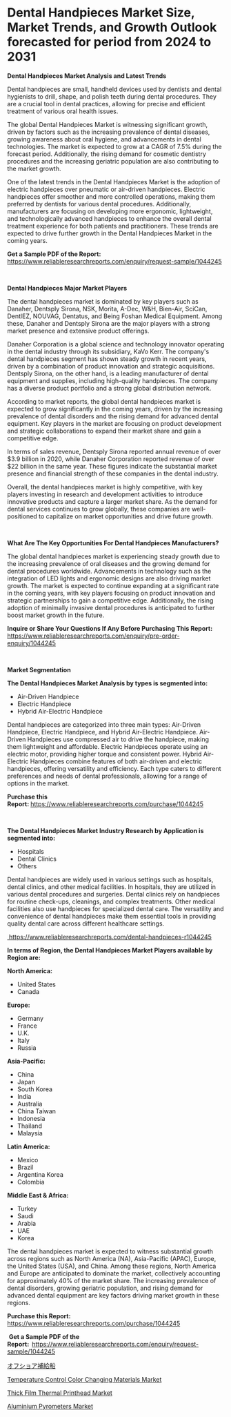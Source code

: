 <p><h1>Dental Handpieces Market Size, Market Trends, and Growth Outlook forecasted for period from 2024 to 2031</h1></p><p><strong>Dental Handpieces Market Analysis and Latest Trends</strong></p>
<p><p>Dental handpieces are small, handheld devices used by dentists and dental hygienists to drill, shape, and polish teeth during dental procedures. They are a crucial tool in dental practices, allowing for precise and efficient treatment of various oral health issues.</p><p>The global Dental Handpieces Market is witnessing significant growth, driven by factors such as the increasing prevalence of dental diseases, growing awareness about oral hygiene, and advancements in dental technologies. The market is expected to grow at a CAGR of 7.5% during the forecast period. Additionally, the rising demand for cosmetic dentistry procedures and the increasing geriatric population are also contributing to the market growth.</p><p>One of the latest trends in the Dental Handpieces Market is the adoption of electric handpieces over pneumatic or air-driven handpieces. Electric handpieces offer smoother and more controlled operations, making them preferred by dentists for various dental procedures. Additionally, manufacturers are focusing on developing more ergonomic, lightweight, and technologically advanced handpieces to enhance the overall dental treatment experience for both patients and practitioners. These trends are expected to drive further growth in the Dental Handpieces Market in the coming years.</p></p>
<p><strong>Get a Sample PDF of the Report:&nbsp;</strong> <a href="https://www.reliableresearchreports.com/enquiry/request-sample/1044245">https://www.reliableresearchreports.com/enquiry/request-sample/1044245</a></p>
<p>&nbsp;</p>
<p><strong>Dental Handpieces Major Market Players</strong></p>
<p><p>The dental handpieces market is dominated by key players such as Danaher, Dentsply Sirona, NSK, Morita, A-Dec, W&H, Bien-Air, SciCan, DentlEZ, NOUVAG, Dentatus, and Being Foshan Medical Equipment. Among these, Danaher and Dentsply Sirona are the major players with a strong market presence and extensive product offerings.</p><p>Danaher Corporation is a global science and technology innovator operating in the dental industry through its subsidiary, KaVo Kerr. The company's dental handpieces segment has shown steady growth in recent years, driven by a combination of product innovation and strategic acquisitions. Dentsply Sirona, on the other hand, is a leading manufacturer of dental equipment and supplies, including high-quality handpieces. The company has a diverse product portfolio and a strong global distribution network.</p><p>According to market reports, the global dental handpieces market is expected to grow significantly in the coming years, driven by the increasing prevalence of dental disorders and the rising demand for advanced dental equipment. Key players in the market are focusing on product development and strategic collaborations to expand their market share and gain a competitive edge.</p><p>In terms of sales revenue, Dentsply Sirona reported annual revenue of over $3.9 billion in 2020, while Danaher Corporation reported revenue of over $22 billion in the same year. These figures indicate the substantial market presence and financial strength of these companies in the dental industry.</p><p>Overall, the dental handpieces market is highly competitive, with key players investing in research and development activities to introduce innovative products and capture a larger market share. As the demand for dental services continues to grow globally, these companies are well-positioned to capitalize on market opportunities and drive future growth.</p></p>
<p>&nbsp;</p>
<p><strong>What Are The Key Opportunities For Dental Handpieces Manufacturers?</strong></p>
<p><p>The global dental handpieces market is experiencing steady growth due to the increasing prevalence of oral diseases and the growing demand for dental procedures worldwide. Advancements in technology such as the integration of LED lights and ergonomic designs are also driving market growth. The market is expected to continue expanding at a significant rate in the coming years, with key players focusing on product innovation and strategic partnerships to gain a competitive edge. Additionally, the rising adoption of minimally invasive dental procedures is anticipated to further boost market growth in the future.</p></p>
<p><strong>Inquire or Share Your Questions If Any Before Purchasing This Report:</strong> <a href="https://www.reliableresearchreports.com/enquiry/pre-order-enquiry/1044245">https://www.reliableresearchreports.com/enquiry/pre-order-enquiry/1044245</a></p>
<p>&nbsp;</p>
<p><strong>Market Segmentation</strong></p>
<p><strong>The Dental Handpieces Market Analysis by types is segmented into:</strong></p>
<p><ul><li>Air-Driven Handpiece</li><li>Electric Handpiece</li><li>Hybrid Air-Electric Handpiece</li></ul></p>
<p><p>Dental handpieces are categorized into three main types: Air-Driven Handpiece, Electric Handpiece, and Hybrid Air-Electric Handpiece. Air-Driven Handpieces use compressed air to drive the handpiece, making them lightweight and affordable. Electric Handpieces operate using an electric motor, providing higher torque and consistent power. Hybrid Air-Electric Handpieces combine features of both air-driven and electric handpieces, offering versatility and efficiency. Each type caters to different preferences and needs of dental professionals, allowing for a range of options in the market.</p></p>
<p><strong>Purchase this Report:&nbsp;</strong><a href="https://www.reliableresearchreports.com/purchase/1044245">https://www.reliableresearchreports.com/purchase/1044245</a></p>
<p>&nbsp;</p>
<p><strong>The Dental Handpieces Market Industry Research by Application is segmented into:</strong></p>
<p><ul><li>Hospitals</li><li>Dental Clinics</li><li>Others</li></ul></p>
<p><p>Dental handpieces are widely used in various settings such as hospitals, dental clinics, and other medical facilities. In hospitals, they are utilized in various dental procedures and surgeries. Dental clinics rely on handpieces for routine check-ups, cleanings, and complex treatments. Other medical facilities also use handpieces for specialized dental care. The versatility and convenience of dental handpieces make them essential tools in providing quality dental care across different healthcare settings.</p></p>
<p><a href="https://www.reliableresearchreports.com/dental-handpieces-r1044245">&nbsp;https://www.reliableresearchreports.com/dental-handpieces-r1044245</a></p>
<p><strong>In terms of Region, the Dental Handpieces Market Players available by Region are:</strong></p>
<p>
    <p> <strong> North America: </strong>
        <ul>
            <li>United States</li>
            <li>Canada</li>
        </ul>
        </p> 
    <p> <strong> Europe: </strong>
        <ul>
            <li>Germany</li>
            <li>France</li>
            <li>U.K.</li>
            <li>Italy</li>
            <li>Russia</li>
        </ul>
        </p> 
    <p> <strong> Asia-Pacific: </strong>
        <ul>
            <li>China</li>
            <li>Japan</li>
            <li>South Korea</li>
            <li>India</li>
            <li>Australia</li>
            <li>China Taiwan</li>
            <li>Indonesia</li>
            <li>Thailand</li>
            <li>Malaysia</li>
        </ul>
        </p> 
    <p> <strong> Latin America: </strong>
        <ul>
            <li>Mexico</li>
            <li>Brazil</li>
            <li>Argentina Korea</li>
            <li>Colombia</li>
        </ul>
        </p> 
    <p> <strong> Middle East & Africa: </strong>
        <ul>
            <li>Turkey</li>
            <li>Saudi</li>
            <li>Arabia</li>
            <li>UAE</li>
            <li>Korea</li>
        </ul>
    </p>
    </p>
<p><p>The dental handpieces market is expected to witness substantial growth across regions such as North America (NA), Asia-Pacific (APAC), Europe, the United States (USA), and China. Among these regions, North America and Europe are anticipated to dominate the market, collectively accounting for approximately 40% of the market share. The increasing prevalence of dental disorders, growing geriatric population, and rising demand for advanced dental equipment are key factors driving market growth in these regions.</p></p>
<p><strong>Purchase this Report: </strong><a href="https://www.reliableresearchreports.com/purchase/1044245">https://www.reliableresearchreports.com/purchase/1044245</a></p>
<p>&nbsp;<strong>Get a Sample PDF of the Report:&nbsp;&nbsp;</strong><a href="https://www.reliableresearchreports.com/enquiry/request-sample/1044245">https://www.reliableresearchreports.com/enquiry/request-sample/1044245</a></p>
<p><strong></strong></p>
<p><p><a href="https://github.com/CarlieShields/Market-Research-Report-List-1/blob/main/825813351349.md">オフショア補給船</a></p><p><a href="https://issuu.com/reportprime-2/docs/temperature-control-color-changing-materials-marke">Temperature Control Color Changing Materials Market</a></p><p><a href="https://www.linkedin.com/pulse/thick-film-thermal-printhead-market-furnishes-information-share-xiike?trackingId=HceAeoRV1zmZB9vmhqmMWw%3D%3D">Thick Film Thermal Printhead Market</a></p><p><a href="https://www.linkedin.com/pulse/analyzing-aluminium-pyrometers-market-global-industry-perspective-hmzoe?trackingId=5S7kmM%2Fe2yXfED92TocomA%3D%3D">Aluminium Pyrometers Market</a></p></p>